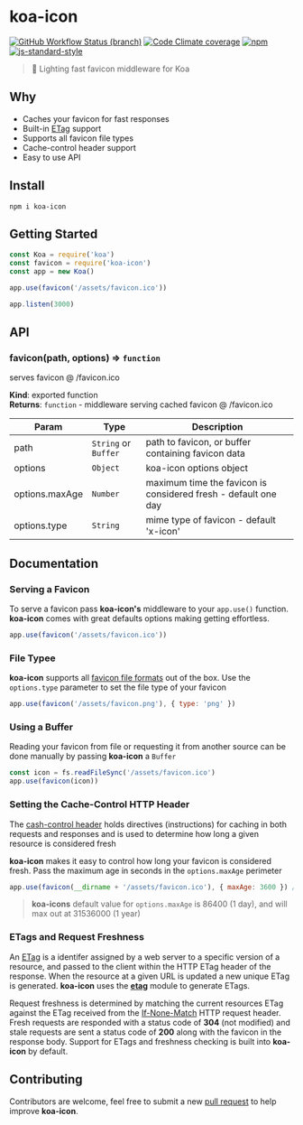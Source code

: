 # koa-icon

[![GitHub Workflow Status (branch)](https://img.shields.io/github/workflow/status/dominicegginton/koa-icon/CI/master?label=CI)](https://github.com/dominicegginton/koa-icon/actions)
[![Code Climate coverage](https://img.shields.io/codeclimate/coverage/dominicegginton/koa-icon)](https://codeclimate.com/github/dominicegginton/koa-icon)
[![npm](https://img.shields.io/npm/dt/koa-icon?label=Downloads)](https://www.npmjs.com/package/koa-icon)
[![js-standard-style](https://img.shields.io/badge/Code%20Style-standard-brightgreen.svg)](http://standardjs.com)

> :rocket: Lighting fast favicon middleware for Koa

## Why

- Caches your favicon for fast responses
- Built-in [ETag](https://developer.mozilla.org/en-US/docs/Web/HTTP/Headers/ETag) support
- Supports all favicon file types
- Cache-control header support
- Easy to use API

## Install

``` shell
npm i koa-icon
```

## Getting Started

``` js
const Koa = require('koa')
const favicon = require('koa-icon')
const app = new Koa()

app.use(favicon('/assets/favicon.ico'))

app.listen(3000)
```

## API

### favicon(path, options) ⇒ `function`

serves favicon @ /favicon.ico

**Kind**: exported function  
**Returns**: `function` - middleware serving cached favicon @ /favicon.ico

| Param | Type | Description |
| --- | --- | --- |
| path | `String` or `Buffer` | path to favicon, or buffer containing favicon data |
| options | `Object` | koa-icon options object |
| options.maxAge | `Number` | maximum time the favicon is considered fresh - default one day |
| options.type | `String` | mime type of favicon - default 'x-icon' |

## Documentation

### Serving a Favicon

To serve a favicon pass **koa-icon's** middleware to your `app.use()` function. **koa-icon** comes with great defaults options making getting effortless.

``` js
app.use(favicon('/assets/favicon.ico'))
```

### File Typee

**koa-icon** supports all [favicon file formats](https://en.wikipedia.org/wiki/Favicon) out of the box. Use the `options.type` parameter to set the file type of your favicon

``` js
app.use(favicon('/assets/favicon.png'), { type: 'png' })
```

### Using a Buffer

Reading your favicon from file or requesting it from another source can be done manually by passing **koa-icon** a `Buffer`

``` js
const icon = fs.readFileSync('/assets/favicon.ico')
app.use(favicon(icon))
```

### Setting the Cache-Control HTTP Header

The [cash-control header](https://developer.mozilla.org/en-US/docs/Web/HTTP/Headers/Cache-Control) holds directives (instructions) for caching in both requests and responses and is used to determine how long a given resource is considered fresh

**koa-icon** makes it easy to control how long your favicon is considered fresh. Pass the maximum age in seconds in the `options.maxAge` perimeter

``` js
app.use(favicon(__dirname + '/assets/favicon.ico'), { maxAge: 3600 }) // 1 hour
```

>  **koa-icons** default value for `options.maxAge` is 86400 (1 day), and will max out at 31536000 (1 year)

### ETags and Request Freshness

An [ETag](https://developer.mozilla.org/en-US/docs/Web/HTTP/Headers/ETag) is a identifer assigned by a web server to a specific version of a resource, and passed to the client within the HTTP ETag header of the response. When the resource at a given URL is updated a new unique ETag is generated. **koa-icon** uses the [**etag**](https://github.com/jshttp/etag) module to generate ETags.

Request freshness is determined by matching the current resources ETag against the ETag received from the [If-None-Match](https://developer.mozilla.org/en-US/docs/Web/HTTP/Headers/If-None-Match) HTTP request header. Fresh requests are responded with a status code of **304** (not modified) and stale requests are sent a status code of **200** along with the favicon in the response body. Support for ETags and freshness checking is built into **koa-icon** by default.

## Contributing

Contributors are welcome, feel free to submit a new [pull request](https://github.com/dominicegginton/koa-icon/pulls)  to help improve **koa-icon**.
